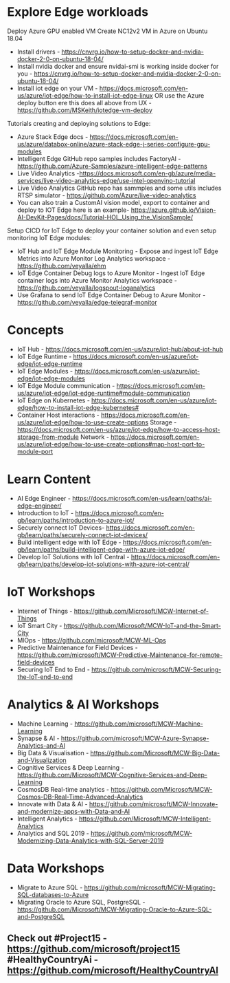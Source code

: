 # Explore Edge workloads

Deploy Azure GPU enabled VM
Create NC12v2 VM in Azure on Ubuntu 18.04 
-	Install drivers - https://cnvrg.io/how-to-setup-docker-and-nvidia-docker-2-0-on-ubuntu-18-04/
-	Install nvidia docker and ensure nvidai-smi is working inside docker for you - https://cnvrg.io/how-to-setup-docker-and-nvidia-docker-2-0-on-ubuntu-18-04/
-	Install iot edge on your VM - https://docs.microsoft.com/en-us/azure/iot-edge/how-to-install-iot-edge-linux
OR use the Azure deploy button ere this does all above from UX -  https://github.com/MSKeith/iotedge-vm-deploy

Tutorials creating and deploying solutions to Edge:
-	Azure Stack Edge docs - https://docs.microsoft.com/en-us/azure/databox-online/azure-stack-edge-j-series-configure-gpu-modules
-	Intelligent Edge GitHub repo samples includes FactoryAI - https://github.com/Azure-Samples/azure-intelligent-edge-patterns
-	Live Video Analytics  -https://docs.microsoft.com/en-gb/azure/media-services/live-video-analytics-edge/use-intel-openvino-tutorial
-	Live Video Analytics GitHub repo has sammples and some utils includes RTSP simulator  - https://github.com/Azure/live-video-analytics
-	You can also train a CustomAI vision model, export to container and deploy to IOT Edge here is an example- https://azure.github.io/Vision-AI-DevKit-Pages/docs/Tutorial-HOL_Using_the_VisionSample/

Setup CICD for IoT Edge to deploy your container solution and even setup monitoring IoT Edge modules:
-	IoT Hub and IoT Edge Module Monitoring - Expose and ingest IoT Edge Metrics into Azure Monitor Log Analytics workspace - https://github.com/veyalla/ehm  
-	IoT Edge Container Debug logs to Azure Monitor - Ingest IoT Edge container logs into Azure Monitor Analytics workspace - https://github.com/veyalla/logspout-loganalytics 
-	Use Grafana to send IoT Edge Container Debug to Azure Monitor - https://github.com/veyalla/edge-telegraf-monitor


# Concepts
- IoT Hub - https://docs.microsoft.com/en-us/azure/iot-hub/about-iot-hub
- IoT Edge Runtime - https://docs.microsoft.com/en-us/azure/iot-edge/iot-edge-runtime
- IoT Edge Modules - https://docs.microsoft.com/en-us/azure/iot-edge/iot-edge-modules
- IoT Edge Module communication - https://docs.microsoft.com/en-us/azure/iot-edge/iot-edge-runtime#module-communication
- IoT Edge on Kubernetes - https://docs.microsoft.com/en-us/azure/iot-edge/how-to-install-iot-edge-kubernetes#
- Container Host interactions - https://docs.microsoft.com/en-us/azure/iot-edge/how-to-use-create-options
    Storage - https://docs.microsoft.com/en-us/azure/iot-edge/how-to-access-host-storage-from-module
    Network - https://docs.microsoft.com/en-us/azure/iot-edge/how-to-use-create-options#map-host-port-to-module-port

# Learn Content
- AI Edge Engineer - https://docs.microsoft.com/en-us/learn/paths/ai-edge-engineer/
- Introduction to IoT - https://docs.microsoft.com/en-gb/learn/paths/introduction-to-azure-iot/
- Securely connect IoT Devices- https://docs.microsoft.com/en-gb/learn/paths/securely-connect-iot-devices/
- Build intelligent edge with IoT Edge - https://docs.microsoft.com/en-gb/learn/paths/build-intelligent-edge-with-azure-iot-edge/
- Develop IoT Solutions with IoT Central - https://docs.microsoft.com/en-gb/learn/paths/develop-iot-solutions-with-azure-iot-central/

# IoT Workshops
- Internet of Things - https://github.com/Microsoft/MCW-Internet-of-Things
- IoT Smart City - https://github.com/Microsoft/MCW-IoT-and-the-Smart-City
- MlOps - https://github.com/microsoft/MCW-ML-Ops
- Predictive Maintenance for Field Devices - https://github.com/microsoft/MCW-Predictive-Maintenance-for-remote-field-devices
- Securing IoT End to End - https://github.com/microsoft/MCW-Securing-the-IoT-end-to-end

# Analytics & AI Workshops
- Machine Learning - https://github.com/microsoft/MCW-Machine-Learning
- Synapse & AI - https://github.com/microsoft/MCW-Azure-Synapse-Analytics-and-AI
- Big Data & Visualisation - https://github.com/Microsoft/MCW-Big-Data-and-Visualization
- Cognitive Services & Deep Learning - https://github.com/Microsoft/MCW-Cognitive-Services-and-Deep-Learning
- CosmosDB Real-time analytics - https://github.com/Microsoft/MCW-Cosmos-DB-Real-Time-Advanced-Analytics
- Innovate with Data & AI - https://github.com/microsoft/MCW-Innovate-and-modernize-apps-with-Data-and-AI
- Intelligent Analytics - https://github.com/Microsoft/MCW-Intelligent-Analytics
- Analytics and SQL 2019 - https://github.com/microsoft/MCW-Modernizing-Data-Analytics-with-SQL-Server-2019

# Data Workshops
- Migrate to Azure SQL - https://github.com/microsoft/MCW-Migrating-SQL-databases-to-Azure
- Migrating Oracle to Azure SQL, PostgreSQL -  https://github.com/Microsoft/MCW-Migrating-Oracle-to-Azure-SQL-and-PostgreSQL


## Check out #Project15 - https://github.com/microsoft/project15 #HealthyCountryAi - https://github.com/microsoft/HealthyCountryAI







